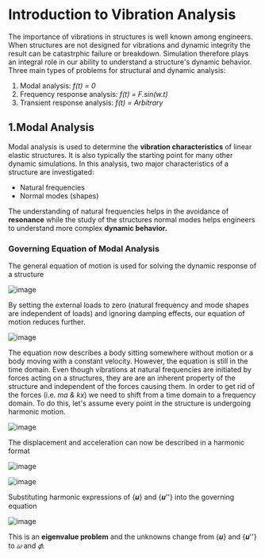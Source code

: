 # Introduction to Vibration Analysis

The importance of vibrations in structures is well known among engineers. When structures are not designed for vibrations and dynamic integrity the result can be catastrphic failure or breakdown. Simulation therefore plays an integral role in our ability to understand a structure's dynamic behavior. 
Three main types of problems for structural and dynamic analysis:
1. Modal analysis:  *f(t) = 0*
2. Frequency response analysis:  *f(t) = F.sin(w.t)*
3. Transient response analysis:  *f(t) = Arbitrary*


## 1.Modal Analysis
Modal analysis is used to determine the **vibration characteristics** of linear elastic structures. It is also typically the starting point for many other dynamic simulations. In this analysis, two major characteristics of a structure are investigated:
- Natural frequencies 
- Normal modes (shapes)

The understanding of natural frequencies helps in the avoidance of **resonance** while the study of the structures normal modes helps engineers to understand more complex **dynamic behavior.**

### Governing Equation of Modal Analysis
The general equation of motion is used for solving the dynamic response of a structure

![image](https://user-images.githubusercontent.com/74782784/216244499-8cc41716-ba03-4624-8ce9-52626c5428e5.png)

By setting the external loads to zero (natural frequency and mode shapes are independent of loads) and ignoring damping effects, our equation of motion reduces further. 

![image](https://user-images.githubusercontent.com/74782784/216245297-64dc19e7-47c4-47d5-aa9c-7aa6ad911728.png)

The equation now describes a body sitting somewhere without motion or a body moving with a constant velocity. However, the equation is still in the time domain. Even though vibrations at natural frequencies are initiated by forces acting on a structures, they are are an inherent property of the structure and independent of the forces causing them. In order to get rid of the forces (i.e. *ma & kx*) we need to shift from a time domain to a frequency domain. To do this, let's assume every point in the structure is undergoing harmonic motion. 

![image](https://user-images.githubusercontent.com/74782784/216246979-8ecc854e-f008-427b-b297-c00b30deb31a.png)

The displacement and acceleration can now be described in a harmonic format

![image](https://user-images.githubusercontent.com/74782784/216250140-82713abf-41c3-40a8-889b-6ee52319a949.png)

![image](https://user-images.githubusercontent.com/74782784/216250208-c2b045fe-c4da-4002-bcf8-d73ba02e8d91.png)

Substituting harmonic expressions of {𝒖} and {𝒖''} into the governing equation

![image](https://user-images.githubusercontent.com/74782784/216250396-ed5880f7-fb19-4689-bdf6-4ea93fc2e3ff.png)

This is an **eigenvalue problem** and the unknowns change from {𝒖} and {𝒖''} to *𝜔* and *𝜙.*



